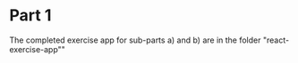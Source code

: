 # Part 1

The completed exercise app for sub-parts a) and b) are in the folder
"react-exercise-app""
